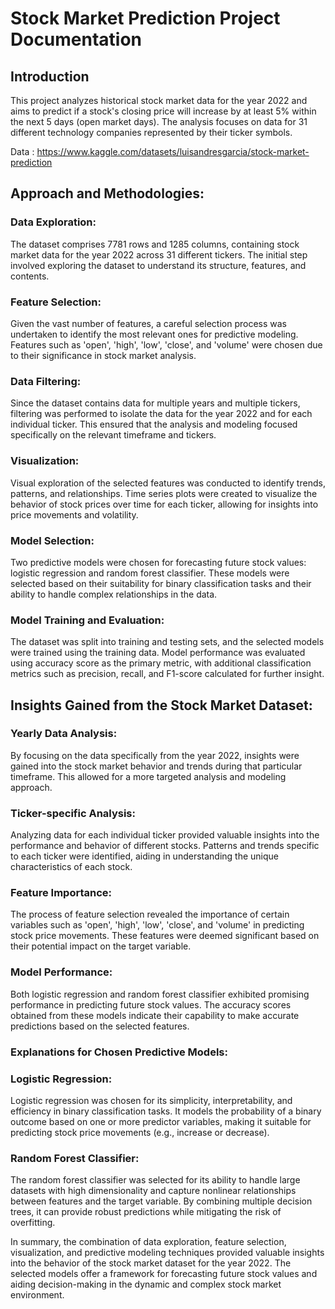 # Stock Market Prediction Project Documentation

## Introduction

This project analyzes historical stock market data for the year 2022 and aims to predict if a stock's closing price will increase by at least 5% within the next 5 days (open market days). The analysis focuses on data for 31 different technology companies represented by their ticker symbols.

Data : https://www.kaggle.com/datasets/luisandresgarcia/stock-market-prediction

## Approach and Methodologies:

### Data Exploration: 
The dataset comprises 7781 rows and 1285 columns, containing stock market data for the year 2022 across 31 different tickers. The initial step involved exploring the dataset to understand its structure, features, and contents. 

### Feature Selection: 
Given the vast number of features, a careful selection process was undertaken to identify the most relevant ones for predictive modeling. Features such as 'open', 'high', 'low', 'close', and 'volume' were chosen due to their significance in stock market analysis.

### Data Filtering: 
Since the dataset contains data for multiple years and multiple tickers, filtering was performed to isolate the data for the year 2022 and for each individual ticker. This ensured that the analysis and modeling focused specifically on the relevant timeframe and tickers.

### Visualization: 
Visual exploration of the selected features was conducted to identify trends, patterns, and relationships. Time series plots were created to visualize the behavior of stock prices over time for each ticker, allowing for insights into price movements and volatility.

### Model Selection: 
Two predictive models were chosen for forecasting future stock values: logistic regression and random forest classifier. These models were selected based on their suitability for binary classification tasks and their ability to handle complex relationships in the data.

### Model Training and Evaluation: 
The dataset was split into training and testing sets, and the selected models were trained using the training data. Model performance was evaluated using accuracy score as the primary metric, with additional classification metrics such as precision, recall, and F1-score calculated for further insight.

## Insights Gained from the Stock Market Dataset:

### Yearly Data Analysis: 
By focusing on the data specifically from the year 2022, insights were gained into the stock market behavior and trends during that particular timeframe. This allowed for a more targeted analysis and modeling approach.

### Ticker-specific Analysis: 
Analyzing data for each individual ticker provided valuable insights into the performance and behavior of different stocks. Patterns and trends specific to each ticker were identified, aiding in understanding the unique characteristics of each stock.

### Feature Importance: 
The process of feature selection revealed the importance of certain variables such as 'open', 'high', 'low', 'close', and 'volume' in predicting stock price movements. These features were deemed significant based on their potential impact on the target variable.

### Model Performance: 
Both logistic regression and random forest classifier exhibited promising performance in predicting future stock values. The accuracy scores obtained from these models indicate their capability to make accurate predictions based on the selected features.

### Explanations for Chosen Predictive Models:

### Logistic Regression: 
Logistic regression was chosen for its simplicity, interpretability, and efficiency in binary classification tasks. It models the probability of a binary outcome based on one or more predictor variables, making it suitable for predicting stock price movements (e.g., increase or decrease).

### Random Forest Classifier: 
The random forest classifier was selected for its ability to handle large datasets with high dimensionality and capture nonlinear relationships between features and the target variable. By combining multiple decision trees, it can provide robust predictions while mitigating the risk of overfitting.

In summary, the combination of data exploration, feature selection, visualization, and predictive modeling techniques provided valuable insights into the behavior of the stock market dataset for the year 2022. The selected models offer a framework for forecasting future stock values and aiding decision-making in the dynamic and complex stock market environment.
